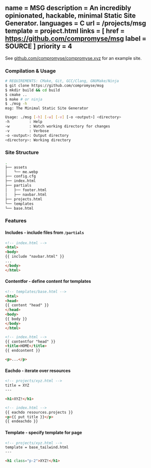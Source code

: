 name = MSG
description = An incredibly opinionated, hackable, minimal Static Site Generator.
languages = C
url = /projects/msg
template = project.html
links = [
    href = https://github.com/compromyse/msg
    label = SOURCE
]
priority = 4
---

See [github.com/compromyse/compromyse.xyz](https://github.com/compromyse/compromyse.xyz) for an example site.

### Compilation & Usage
```sh
# REQUIREMENTS: CMake, Git, GCC/Clang, GNUMake/Ninja
$ git clone https://github.com/compromyse/msg
$ mkdir build && cd build
$ cmake ..
$ make # or ninja
$ ./msg -h
msg: The Minimal Static Site Generator

Usage: ./msg [-h] [-w] [-v] [-o <output>] <directory>
-h         : Help
-w         : Watch working directory for changes
-v         : Verbose
-o <output>: Output directory
<directory>: Working directory
```

### Site Structure
```sh
.
├── assets
│   └── me.webp
├── config.cfg
├── index.html
├── partials
│   ├── footer.html
│   ├── navbar.html
├── projects.html
└── templates
└── base.html
```

### Features

#### Includes - include files from `/partials`

```html
<!-- index.html -->
<html>
<body>
{{ include "navbar.html" }}
...
</body>
</html>
```

#### Contentfor - define content for templates

```html
<!-- templates/base.html -->
<html>
<head>
{{ content "head" }}
</head>
<body>
{{ body }}
</body>
</html>

<!-- index.html -->
{{ contentfor "head" }}
<title>HOME</title>
{{ endcontent }}

<p>...</p>
```

#### Eachdo - iterate over resources
```html
<!-- projects/xyz.html -->
title = XYZ
---

<h1>XYZ!</h1>

<!-- index.html -->
{{ eachdo resources.projects }}
<p>{{ put title }}</p>
{{ endeachdo }}
```

#### Template - specify template for page
```html
<!-- projects/xyz.html -->
template = base_tailwind.html
---

<h1 class="p-2">XYZ!</h1>
```
